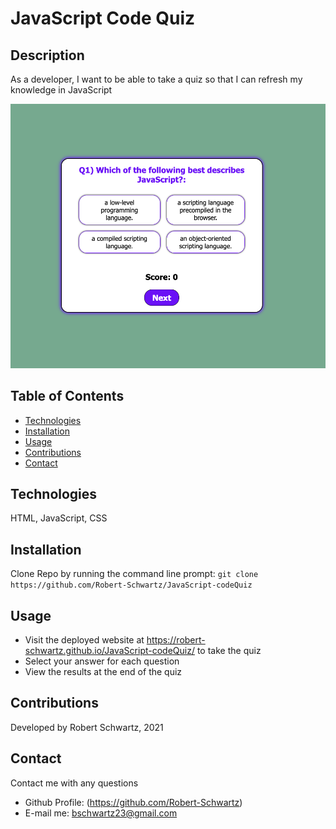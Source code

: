 # JavaScript Code Quiz

## Description
As a developer, I want to be able to take a quiz so that I can refresh my knowledge in JavaScript

![image](./assets/images/preview.png)

## Table of Contents
- [Technologies](#Technologies)
- [Installation](#Installation)
- [Usage](#usage)
- [Contributions](#Contributions)
- [Contact](#Contact)

## Technologies
HTML, JavaScript, CSS

## Installation
Clone Repo by running the command line prompt:
`git clone https://github.com/Robert-Schwartz/JavaScript-codeQuiz`

## Usage
- Visit the deployed website at https://robert-schwartz.github.io/JavaScript-codeQuiz/ to take the quiz
- Select your answer for each question
- View the results at the end of the quiz

## Contributions
Developed by Robert Schwartz, 2021

## Contact
Contact me with any questions
- Github Profile: (https://github.com/Robert-Schwartz)
- E-mail me: bschwartz23@gmail.com
